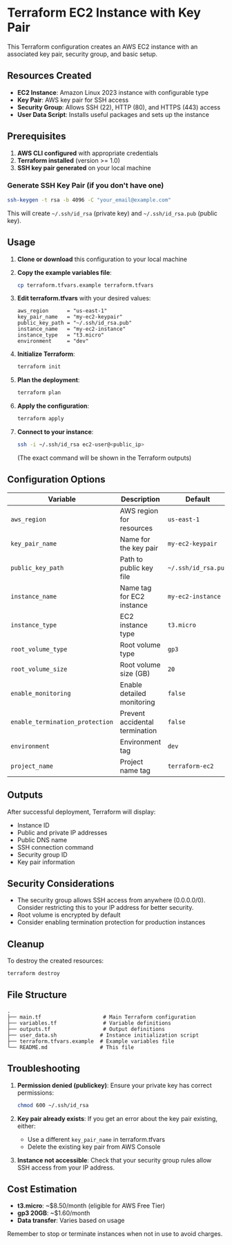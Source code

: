 # Terraform EC2 Instance with Key Pair

This Terraform configuration creates an AWS EC2 instance with an associated key pair, security group, and basic setup.

## Resources Created

- **EC2 Instance**: Amazon Linux 2023 instance with configurable type
- **Key Pair**: AWS key pair for SSH access
- **Security Group**: Allows SSH (22), HTTP (80), and HTTPS (443) access
- **User Data Script**: Installs useful packages and sets up the instance

## Prerequisites

1. **AWS CLI configured** with appropriate credentials
2. **Terraform installed** (version >= 1.0)
3. **SSH key pair generated** on your local machine

### Generate SSH Key Pair (if you don't have one)

```bash
ssh-keygen -t rsa -b 4096 -C "your_email@example.com"
```

This will create `~/.ssh/id_rsa` (private key) and `~/.ssh/id_rsa.pub` (public key).

## Usage

1. **Clone or download** this configuration to your local machine

2. **Copy the example variables file**:
   ```bash
   cp terraform.tfvars.example terraform.tfvars
   ```

3. **Edit terraform.tfvars** with your desired values:
   ```hcl
   aws_region      = "us-east-1"
   key_pair_name   = "my-ec2-keypair"
   public_key_path = "~/.ssh/id_rsa.pub"
   instance_name   = "my-ec2-instance"
   instance_type   = "t3.micro"
   environment     = "dev"
   ```

4. **Initialize Terraform**:
   ```bash
   terraform init
   ```

5. **Plan the deployment**:
   ```bash
   terraform plan
   ```

6. **Apply the configuration**:
   ```bash
   terraform apply
   ```

7. **Connect to your instance**:
   ```bash
   ssh -i ~/.ssh/id_rsa ec2-user@<public_ip>
   ```
   (The exact command will be shown in the Terraform outputs)

## Configuration Options

| Variable | Description | Default | Required |
|----------|-------------|---------|----------|
| `aws_region` | AWS region for resources | `us-east-1` | No |
| `key_pair_name` | Name for the key pair | `my-ec2-keypair` | No |
| `public_key_path` | Path to public key file | `~/.ssh/id_rsa.pub` | No |
| `instance_name` | Name tag for EC2 instance | `my-ec2-instance` | No |
| `instance_type` | EC2 instance type | `t3.micro` | No |
| `root_volume_type` | Root volume type | `gp3` | No |
| `root_volume_size` | Root volume size (GB) | `20` | No |
| `enable_monitoring` | Enable detailed monitoring | `false` | No |
| `enable_termination_protection` | Prevent accidental termination | `false` | No |
| `environment` | Environment tag | `dev` | No |
| `project_name` | Project name tag | `terraform-ec2` | No |

## Outputs

After successful deployment, Terraform will display:

- Instance ID
- Public and private IP addresses
- Public DNS name
- SSH connection command
- Security group ID
- Key pair information

## Security Considerations

- The security group allows SSH access from anywhere (0.0.0.0/0). Consider restricting this to your IP address for better security.
- Root volume is encrypted by default
- Consider enabling termination protection for production instances

## Cleanup

To destroy the created resources:

```bash
terraform destroy
```

## File Structure

```
.
├── main.tf                    # Main Terraform configuration
├── variables.tf               # Variable definitions
├── outputs.tf                 # Output definitions
├── user_data.sh              # Instance initialization script
├── terraform.tfvars.example  # Example variables file
└── README.md                 # This file
```

## Troubleshooting

1. **Permission denied (publickey)**: Ensure your private key has correct permissions:
   ```bash
   chmod 600 ~/.ssh/id_rsa
   ```

2. **Key pair already exists**: If you get an error about the key pair existing, either:
   - Use a different `key_pair_name` in terraform.tfvars
   - Delete the existing key pair from AWS Console

3. **Instance not accessible**: Check that your security group rules allow SSH access from your IP address.

## Cost Estimation

- **t3.micro**: ~$8.50/month (eligible for AWS Free Tier)
- **gp3 20GB**: ~$1.60/month
- **Data transfer**: Varies based on usage

Remember to stop or terminate instances when not in use to avoid charges.
